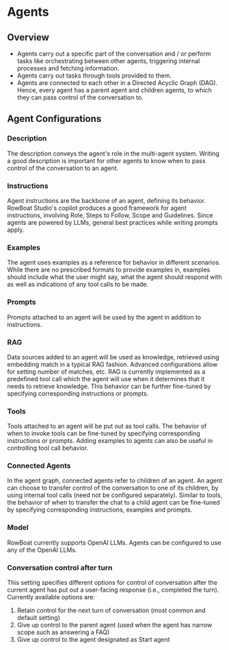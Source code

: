 # Agents

## Overview
- Agents carry out a specific part of the conversation and / or perform tasks like orchestrating between other agents, triggering internal processes and fetching information.
- Agents carry out tasks through tools provided to them.
- Agents are connected to each other in a Directed Acyclic Graph (DAG). Hence, every agent has a parent agent and children agents, to which they can pass control of the conversation to. 

## Agent Configurations

### Description
The description conveys the agent's role in the multi-agent system. Writing a good description is important for other agents to know when to pass control of the conversation to an agent.

### Instructions
Agent instructions are the backbone of an agent, defining its behavior. RowBoat Studio's copilot produces a good framework for agent instructions, involving Role, Steps to Follow, Scope and Guidelines. Since agents are powered by LLMs, general best practices while writing prompts apply. 

### Examples
The agent uses examples as a reference for behavior in different scenarios. While there are no prescribed formats to provide examples in, examples should include what the user might say, what the agent should respond with as well as indications of any tool calls to be made. 

### Prompts
Prompts attached to an agent will be used by the agent in addition to instructions.

### RAG
Data sources added to an agent will be used as knowledge, retrieved using embedding match in a typical RAG fashion. Advanced configurations allow for setting number of matches, etc. RAG is currently implemented as a predefined tool call which the agent will use when it determines that it needs to retrieve knowledge. This behavior can be further fine-tuned by specifying corresponding instructions or prompts.

### Tools
Tools attached to an agent will be put out as tool calls. The behavior of when to invoke tools can be fine-tuned by specifying corresponding instructions or prompts. Adding examples to agents can also be useful in controlling tool call behavior. 

### Connected Agents
In the agent graph, connected agents refer to children of an agent. An agent can choose to transfer control of the conversation to one of its children, by using internal tool calls (need not be configured separately). Similar to tools, the behavior of when to transfer the chat to a child agent can be fine-tuned by specifying corresponding instructions, examples and prompts.

### Model
RowBoat currently supports OpenAI LLMs. Agents can be configured to use any of the OpenAI LLMs.

### Conversation control after turn
This setting specifies different options for control of conversation after the current agent has put out a user-facing response (i.e., completed the turn). Currently available options are:

1. Retain control for the next turn of conversation (most common and default setting)
2. Give up control to the parent agent (used when the agent has narrow scope such as answering a FAQ)
3. Give up control to the agent designated as Start agent